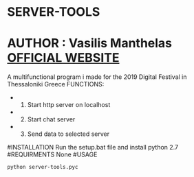 # SERVER-TOOLS
# AUTHOR : Vasilis Manthelas [OFFICIAL WEBSITE](http://j0ck3r2004.000webhostapp.com/)
A multifunctional program i made for the 2019 Digital Festival in Thessaloniki Greece
FUNCTIONS:
- 1) Start http server on localhost
- 2) Start chat server
- 3) Send data to selected server

#INSTALLATION
Run the setup.bat file and install python 2.7
#REQUIRMENTS
None
#USAGE
```batch
python server-tools.pyc
```
